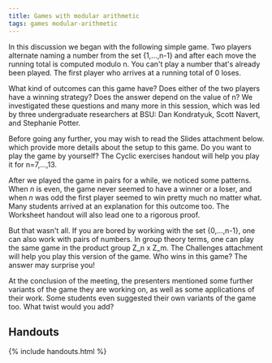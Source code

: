 ```yaml
---
title: Games with modular arithmetic
tags: games modular-arithmetic
---
```



In this discussion we began with the following simple game. Two players alternate naming a number from the set {1,...,n-1} and after each move the running total is computed modulo n. You can't play a number that's already been played. The first player who arrives at a running total of 0 loses.

What kind of outcomes can this game have? Does either of the two players have a winning strategy? Does the answer depend on the value of n? We investigated these questions and many more in this session, which was led by three undergraduate researchers at BSU: Dan Kondratyuk, Scott Navert, and Stephanie Potter.<!--more-->

Before going any further, you may wish to read the Slides attachment below. which provide more details about the setup to this game. Do you want to play the game by yourself? The Cyclic exercises handout will help you play it for n=7,...,13.

After we played the game in pairs for a while, we noticed some patterns. When $n$ is even, the game never seemed to have a winner or a loser, and when $n$ was odd the first player seemed to win pretty much no matter what. Many students arrived at an explanation for this outcome too. The Worksheet handout will also lead one to a rigorous proof.

But that wasn't all. If you are bored by working with the set {0,...,n-1}, one can also work with pairs of numbers. In group theory terms, one can play the same game in the product group Z\_n x Z\_m. The Challenges attachment will help you play this version of the game. Who wins in this game? The answer may surprise you!

At the conclusion of the meeting, the presenters mentioned some further variants of the game they are working on, as well as some applications of their work. Some students even suggested their own variants of the game too. What twist would you add?

## Handouts

{% include handouts.html %}
